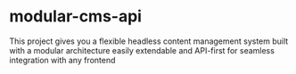 # modular-cms-api
This project gives you a flexible headless content management system built with a modular architecture easily extendable and API-first for seamless integration with any frontend
